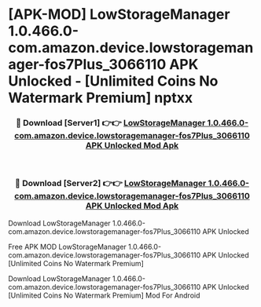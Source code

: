 # [APK-MOD] LowStorageManager 1.0.466.0-com.amazon.device.lowstoragemanager-fos7Plus_3066110 APK Unlocked - [Unlimited Coins No Watermark Premium] nptxx



<div align="center">
<h3>🔴 Download [Server1] 👉👉 <a href="https://momento.my/?title=LowStorageManager_1.0.466.0-com.amazon.device.lowstoragemanager-fos7Plus_3066110_APK_Unlocked">LowStorageManager 1.0.466.0-com.amazon.device.lowstoragemanager-fos7Plus_3066110 APK Unlocked Mod Apk</a></h3><br>

<h3>🔴 Download [Server2] 👉👉 <a href="https://momento.my/?title=LowStorageManager_1.0.466.0-com.amazon.device.lowstoragemanager-fos7Plus_3066110_APK_Unlocked">LowStorageManager 1.0.466.0-com.amazon.device.lowstoragemanager-fos7Plus_3066110 APK Unlocked Mod Apk</a></h3>
</div>



Download LowStorageManager 1.0.466.0-com.amazon.device.lowstoragemanager-fos7Plus_3066110 APK Unlocked 

Free APK MOD LowStorageManager 1.0.466.0-com.amazon.device.lowstoragemanager-fos7Plus_3066110 APK Unlocked [Unlimited Coins No Watermark Premium]

Download LowStorageManager 1.0.466.0-com.amazon.device.lowstoragemanager-fos7Plus_3066110 APK Unlocked [Unlimited Coins No Watermark Premium] Mod For Android
